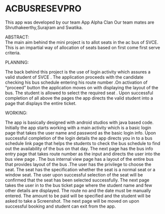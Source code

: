 # ACBUSRESEVPRO

This app was developed by our team App Alpha Clan 
Our team mates are Shruthakeerthy,Surajram and Swatika.


ABSTRACT:  
 The main   aim behind the mini project is to allot seats in the ac bus of SVCE.
This is an impartial way of allocation of seats based on first come first serve criteria.


PLANNING:


The back behind this project is the use of login activity which assures a valid student of SVCE . The application proceeds with   the candidate  checking his bus schedule entering  his route number .On activation   of “proceed” button  the application moves on with displaying the layout  of the  bus. The student is allowed to  select the  required seat .  Upon successful completion of all above the pages the app directs the valid student into a page that displays the entire ticket.


WORKING:


The app is basically designed with android studios with java based code.
Initially the app starts working with a main activity which is a basic login page that takes the user name and password as the basic login info. Upon successful completion of the login details the app directs you in to a bus schedule link page that helps the students to check the bus schedule to find out the availability of the bus on that day. The next page has the bus info entry page that takes route number as the   input and directs the user into the bus view  page .
The bus internal view page has a layout of the entire bus that provides layout of the bus .The user has the privilege to choose the   seat. The seat has the specification whether the seat is a normal seat or a window seat.
The user upon successful selection of the seat will be confirmed that the seat has been   selected successfully. 
The next page takes the user in to the bus ticket page where the student name and few other details are displayed. The route no and the date must be manually entered. The amount to be paid will be specified and the student will be asked to take a Screenshot. 
The next page will be moved on upon successful booking and student can exit from the app. 

